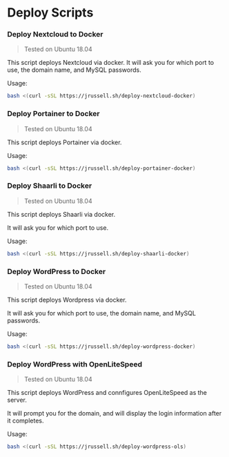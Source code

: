 # Deploy Scripts
### Deploy Nextcloud to Docker
> Tested on Ubuntu 18.04

This script deploys Nextcloud via docker.
It will ask you for which port to use, the domain name, and MySQL passwords.

Usage:
```bash
bash <(curl -sSL https://jrussell.sh/deploy-nextcloud-docker)
```
### Deploy Portainer to Docker
> Tested on Ubuntu 18.04

This script deploys Portainer via docker.

Usage:
```bash
bash <(curl -sSL https://jrussell.sh/deploy-portainer-docker)
```
### Deploy Shaarli to Docker
> Tested on Ubuntu 18.04

This script deploys Shaarli via docker.

It will ask you for which port to use.

Usage:
```bash
bash <(curl -sSL https://jrussell.sh/deploy-shaarli-docker)
```
### Deploy WordPress to Docker
> Tested on Ubuntu 18.04

This script deploys Wordpress via docker.

It will ask you for which port to use, the domain name, and MySQL passwords.

Usage:
```bash
bash <(curl -sSL https://jrussell.sh/deploy-wordpress-docker)
```
### Deploy WordPress with OpenLiteSpeed
> Tested on Ubuntu 18.04

This script deploys WordPress and connfigures OpenLiteSpeed as the server.

It will prompt you for the domain, and will display the login information after it completes.

Usage:
```bash
bash <(curl -sSL https://jrussell.sh/deploy-wordpress-ols)
```
